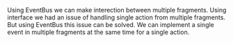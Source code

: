 Using EventBus we can make interection between multiple fragments. Using interface we had an issue of handling single action from multiple fragments. But using EventBus this issue can be solved. We can implement a single event in multiple fragments at the same time for a single action.
